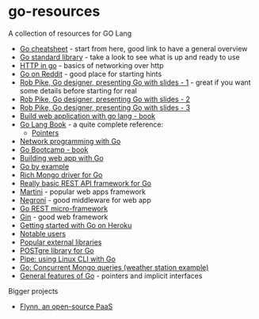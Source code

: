 # go-resources
A collection of resources for GO Lang

- [Go cheatsheet](https://github.com/a8m/go-lang-cheat-sheet) - start from here, good link to have a general overview
- [Go standard library](https://golang.org/pkg/) - take a look to see what is up and ready to use
- [HTTP in go](https://golang.org/pkg/net/) - basics of networking over http
- [Go on Reddit](http://www.reddit.com/r/golang/comments/1bxadf/how_did_you_learn_how_to_code_in_go/) - good place for starting hints
- [Rob Pike, Go designer, presenting Go with slides - 1](http://go.googlecode.com/hg-history/release-branch.r60/doc/GoCourseDay1.pdf) - great if you want some details before starting for real
- [Rob Pike, Go designer, presenting Go with slides - 2](http://go.googlecode.com/hg-history/release-branch.r60/doc/GoCourseDay2.pdf)
- [Rob Pike, Go designer, presenting Go with slides - 3](http://go.googlecode.com/hg-history/release-branch.r60/doc/GoCourseDay3.pdf)
- [Build web application with go lang - book](https://docs.google.com/file/d/0B2GBHFyTK2N8TzM4dEtIWjBJdEk/)
- [Go Lang Book](http://www.golang-book.com/) - a quite complete reference:
  - [Pointers](http://www.golang-book.com/8/index.htm)
- [Network programming with Go](http://jan.newmarch.name/go/)
- [Go Bootcamp - book](http://www.golangbootcamp.com/book)
- [Building web app with Go](http://codegangsta.gitbooks.io/building-web-apps-with-go/content/)
- [Go by example](https://gobyexample.com/)
- [Rich Mongo driver for Go](https://labix.org/mgo)
- [Really basic REST API framework for Go](https://github.com/dpapathanasiou/go-api)
- [Martini](https://github.com/go-martini/martini) - popular web apps framework
- [Negroni](https://github.com/codegangsta/negroni) - good middleware for web app
- [Go REST micro-framework](http://dougblack.io/words/a-restful-micro-framework-in-go.html)
- [Gin](https://github.com/gin-gonic/gin) - good web framework
- [Getting started with Go on Heroku](http://mmcgrana.github.io/2012/09/getting-started-with-go-on-heroku.html)
- [Notable users](https://github.com/flynn/flynn)
- [Popular external libraries](http://en.wikipedia.org/wiki/Go_(programming_language)#Libraries)
- [POSTgre library for Go](https://github.com/lib/pq)
- [Pipe: using Linux CLI with Go](https://labix.org/pipe)
- [Go: Concurrent Mongo queries (weather station example)](http://blog.mongodb.org/post/80579086742/running-mongodb-queries-concurrently-with-go)
- [General features of Go](http://openmymind.net/Things-I-Wish-Someone-Had-Told-Me-About-Go/) - pointers and implicit interfaces

Bigger projects

- [Flynn, an open-source PaaS](https://github.com/flynn/flynn)
